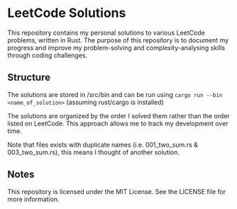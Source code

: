 # LeetCode Solutions

This repository contains my personal solutions to various LeetCode problems, written in Rust. The purpose of this repository is to document my progress and improve my problem-solving and complexity-analysing skills through coding challenges. 

## Structure

The solutions are stored in /src/bin and can be run using `cargo run --bin <name_of_solution>` (assuming rust/cargo is installed)

The solutions are organized by the order I solved them rather than the order listed on LeetCode. This approach allows me to track my development over time.

Note that files exists with duplicate names (i.e. 001_two_sum.rs & 003_two_sum.rs), this means I thought of another solution.

## Notes

This repository is licensed under the MIT License. See the LICENSE file for more information.
